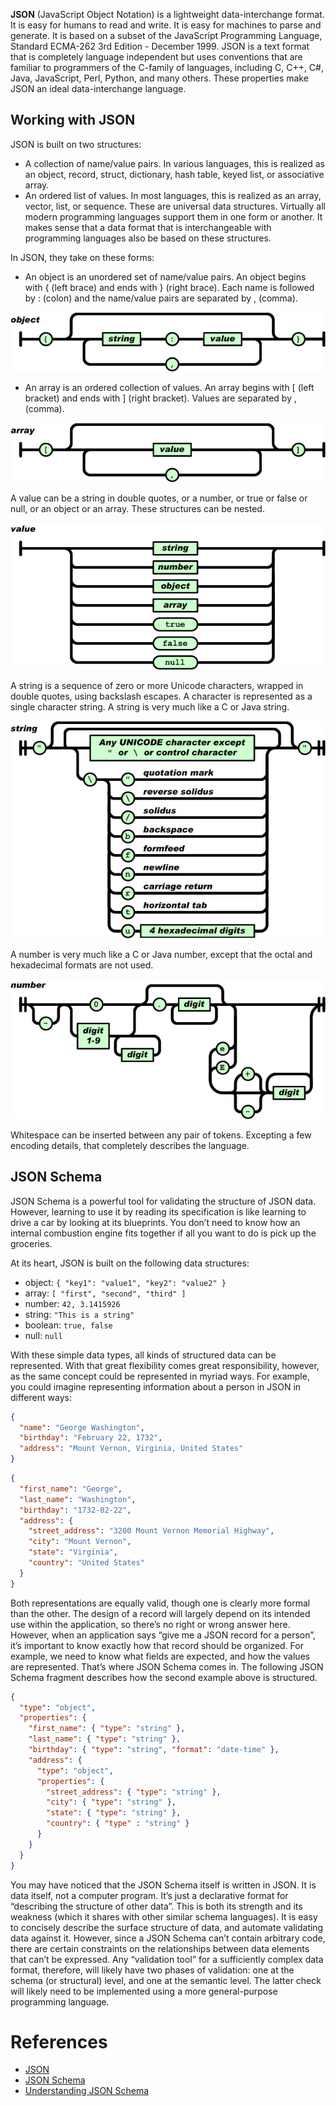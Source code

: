 **JSON** (JavaScript Object Notation) is a lightweight data-interchange format. It is easy for humans to read and write. It is easy for machines to parse and generate. It is based on a subset of the JavaScript Programming Language, Standard ECMA-262 3rd Edition - December 1999. JSON is a text format that is completely language independent but uses conventions that are familiar to programmers of the C-family of languages, including C, C++, C#, Java, JavaScript, Perl, Python, and many others. These properties make JSON an ideal data-interchange language.

## Working with JSON
JSON is built on two structures:

- A collection of name/value pairs. In various languages, this is realized as an object, record, struct, dictionary, hash table, keyed list, or associative array.
- An ordered list of values. In most languages, this is realized as an array, vector, list, or sequence.
These are universal data structures. Virtually all modern programming languages support them in one form or another. It makes sense that a data format that is interchangeable with programming languages also be based on these structures.

In JSON, they take on these forms:

- An object is an unordered set of name/value pairs. An object begins with { (left brace) and ends with } (right brace). Each name is followed by : (colon) and the name/value pairs are separated by , (comma).

![](images/object1.gif)


- An array is an ordered collection of values. An array begins with [ (left bracket) and ends with ] (right bracket). Values are separated by , (comma).

![](images/array1.gif)


A value can be a string in double quotes, or a number, or true or false or null, or an object or an array. These structures can be nested.

![](images/value1.gif)


A string is a sequence of zero or more Unicode characters, wrapped in double quotes, using backslash escapes. A character is represented as a single character string. A string is very much like a C or Java string.

![](images/string1.gif)


A number is very much like a C or Java number, except that the octal and hexadecimal formats are not used.

![](images/number1.gif)

Whitespace can be inserted between any pair of tokens. Excepting a few encoding details, that completely describes the language.

## JSON Schema
JSON Schema is a powerful tool for validating the structure of JSON data. However, learning to use it by reading its specification is like learning to drive a car by looking at its blueprints. You don’t need to know how an internal combustion engine fits together if all you want to do is pick up the groceries.

At its heart, JSON is built on the following data structures:

- object: `{ "key1": "value1", "key2": "value2" }`
- array: `[ "first", "second", "third" ]`
- number: `42, 3.1415926`
- string: `"This is a string"`
- boolean: `true, false`
- null: `null`

With these simple data types, all kinds of structured data can be represented. With that great flexibility comes great responsibility, however, as the same concept could be represented in myriad ways. For example, you could imagine representing information about a person in JSON in different ways:

```json
{
  "name": "George Washington",
  "birthday": "February 22, 1732",
  "address": "Mount Vernon, Virginia, United States"
}
```

```json
{
  "first_name": "George",
  "last_name": "Washington",
  "birthday": "1732-02-22",
  "address": {
    "street_address": "3200 Mount Vernon Memorial Highway",
    "city": "Mount Vernon",
    "state": "Virginia",
    "country": "United States"
  }
}
```

Both representations are equally valid, though one is clearly more formal than the other. The design of a record will largely depend on its intended use within the application, so there’s no right or wrong answer here. However, when an application says “give me a JSON record for a person”, it’s important to know exactly how that record should be organized. For example, we need to know what fields are expected, and how the values are represented. That’s where JSON Schema comes in. The following JSON Schema fragment describes how the second example above is structured.

```json
{
  "type": "object",
  "properties": {
    "first_name": { "type": "string" },
    "last_name": { "type": "string" },
    "birthday": { "type": "string", "format": "date-time" },
    "address": {
      "type": "object",
      "properties": {
        "street_address": { "type": "string" },
        "city": { "type": "string" },
        "state": { "type": "string" },
        "country": { "type" : "string" }
      }
    }
  }
}
```

You may have noticed that the JSON Schema itself is written in JSON. It is data itself, not a computer program. It’s just a declarative format for “describing the structure of other data”. This is both its strength and its weakness (which it shares with other similar schema languages). It is easy to concisely describe the surface structure of data, and automate validating data against it. However, since a JSON Schema can’t contain arbitrary code, there are certain constraints on the relationships between data elements that can’t be expressed. Any “validation tool” for a sufficiently complex data format, therefore, will likely have two phases of validation: one at the schema (or structural) level, and one at the semantic level. The latter check will likely need to be implemented using a more general-purpose programming language.

# References 

- [JSON](http://www.json.org/)
- [JSON Schema](http://json-schema.org/)
- [Understanding JSON Schema](https://spacetelescope.github.io/understanding-json-schema/)
